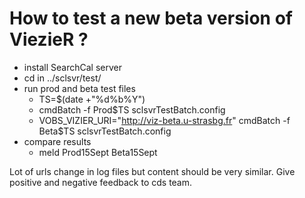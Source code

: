 # How to test a new beta version of ViezieR ?

* install SearchCal server
* cd in ../sclsvr/test/
* run prod and beta test files
    * TS=$(date +"%d%b%Y")
    * cmdBatch -f Prod$TS sclsvrTestBatch.config
    * VOBS_VIZIER_URI="http://viz-beta.u-strasbg.fr" cmdBatch -f Beta$TS sclsvrTestBatch.config
* compare results 
    * meld Prod15Sept Beta15Sept

Lot of urls change in log files but content should be very similar.
Give positive and negative feedback to cds team.



